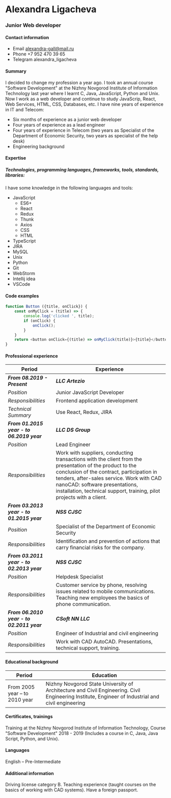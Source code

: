 # Alexandra Ligacheva
### Junior Web developer

#### Contact information
* Email alexandra-gall@mail.ru
* Phone +7 952 470 39 65
* Telegram alexandra_ligacheva

#### Summary
I decided to change my profession a year ago. I took an annual course "Software Development" at the Nizhny Novgorod Institute of Information Technology last year where I learnt C, Java, JavaScript, Python and Unix.
Now I work as a web developer and continue to study JavaScrip, React, Web Services, HTML, CSS, Databases, etc.
I have nine years of experience in IT and Telecom:
  * Six months of experience as a junior web developer
  * Four years of experience as a lead engineer
  * Four years of experience in Telecom (two  years as Specialist of the Department of Economic Security, two years as specialist of the help desk)
* Engineering background

#### Expertise 

##### Technologies, programming languages, frameworks, tools, standards, libraries:

I have some knowledge in the following languages and tools:
* JavaScript
  * ES6+
  * React
  * Redux
  * Thunk
  * Axios
  * CSS
  * HTML
* TypeScript
* JIRA
* MySQL
* Unix
* Python
* Git
* WebStorm
* Intellij idea
* VSCode

#### Code examples

```javascript
function Button ({title, onClick}) {
    const onMyClick = (title) => {
        console.log('clicked ', title);
        if (onClick) {
            onClick();
        }
    }
    return <button onClick={(title) => onMyClick(title)}>{title}</button>
}
```

#### Professional experience

Period | Experience
-------|------------
***From 08.2019 - Present*** | ***LLC Artezio***
_Position_ | Junior JavaScript Developer
_Responsibilities_ | Frontend application development
_Technical Summary_ | Use React, Redux, JIRA
***From 01.2015 year - to 06.2019 year*** | ***LLC DS Group***
_Position_ | Lead Engineer
_Responsibilities_ | Work with suppliers, conducting transactions with the client from the presentation of the product to the conclusion of the contract, participation in tenders, after-sales service. Work with CAD nanoCAD: software presentations, installation, technical support, training, pilot projects with a client.
***From 03.2013 year - to 01.2015 year*** | ***NSS CJSC***
_Position_ | Specialist of the Department of Economic Security
_Responsibilities_ | Identification and prevention of actions that carry financial risks for the company.
***From 03.2011 year - to 02.2013 year*** | ***NSS CJSC***
_Position_ | Helpdesk Specialist
_Responsibilities_ | Customer service by phone, resolving issues related to mobile communications. Teaching new employees the basics of phone communication.
***From 06.2010 year - to 02.2011 year*** | ***CSoft NN LLC***
_Position_ | Engineer of Industrial and civil engineering 
_Responsibilities_ | Work with CAD AutoCAD. Presentations, technical support, training.

#### Educational background

Period | Education
-------|------------
From 2005 year – to 2010 year | Nizhny Novgorod State University of Architecture and Civil Engineering. Civil Engineering Institute, Engineer of Industrial and civil engineering

#### Certificates, trainings

Training at the Nizhny Novgorod Institute of Information Technology, Course "Software Development" 2018 - 2019 (Includes a course in C, Java, Java Script, Python, and Unix).

#### Languages

English – Pre-Intermediate

#### Additional information

Driving license category B.
Teaching experience (taught courses on the basics of working with CAD systems).
Have a foreign passport.
